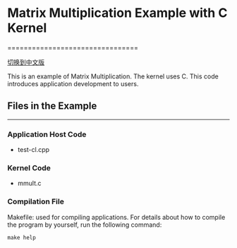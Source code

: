 # Matrix Multiplication Example with C Kernel
================================

[切换到中文版](./README_CN.md)

This is an example of Matrix Multiplication. The kernel uses C.
This code introduces application development to users.

## Files in the Example
----------------------
### Application Host Code

- test-cl.cpp

### Kernel Code

- mmult.c 

### Compilation File
Makefile: used for compiling applications.
For details about how to compile the program by yourself, run the following command:

	make help

